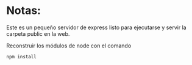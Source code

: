 # Notas:

Este es un pequeño servidor de express listo para ejecutarse y servir la carpeta public en la web.

Reconstruir los módulos de node con el comando

```
npm install
```